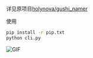 详见原项目[holynova/gushi_namer](https://github.com/holynova/gushi_namer)

使用

```bash
pip install -r pip.txt
python cli.py
```

![GIF](https://user-images.githubusercontent.com/47070852/132633685-dc170a44-2d08-498c-beb4-23ede9ce185e.gif)
